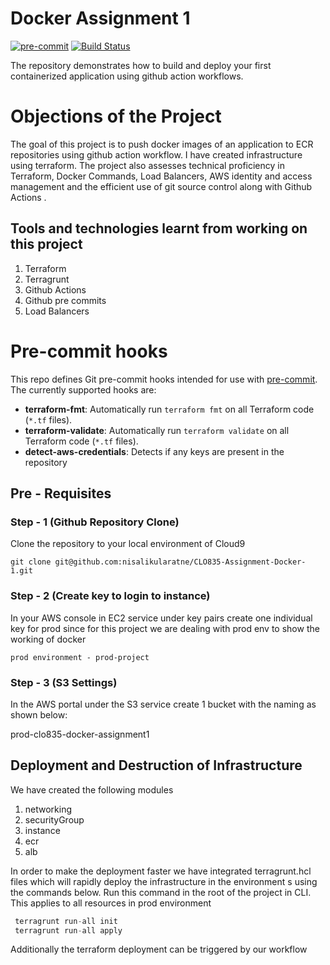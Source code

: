 # Docker Assignment 1
[![pre-commit](https://img.shields.io/badge/pre--commit-enabled-brightgreen?logo=pre-commit)](https://github.com/pre-commit/pre-commit)
[![Build Status](https://github.com/terraform-linters/tflint/workflows/build/badge.svg?branch=master)](https://github.com/terraform-linters/tflint/actions)

The repository demonstrates how to build and deploy your first containerized application using github action workflows.

# Objections of the Project
The goal of this project is to push docker images of an application to ECR repositories using github action workflow. I have created infrastructure using terraform.
The project also assesses technical proficiency in Terraform, Docker Commands, Load Balancers, AWS identity and access management and the efficient use of git source control along with Github Actions .

## Tools and technologies learnt from working on this project
1. Terraform
2. Terragrunt
3. Github Actions
4. Github pre commits
5. Load Balancers

# Pre-commit hooks

This repo defines Git pre-commit hooks intended for use with [pre-commit](http://pre-commit.com/). The currently
supported hooks are:

* **terraform-fmt**: Automatically run `terraform fmt` on all Terraform code (`*.tf` files).
* **terraform-validate**: Automatically run `terraform validate` on all Terraform code (`*.tf` files).
* **detect-aws-credentials**: Detects if any keys are present in the repository

## Pre - Requisites
### Step - 1 (Github Repository Clone)
Clone the repository to your local environment of Cloud9 

```git clone git@github.com:nisalikularatne/CLO835-Assignment-Docker-1.git```

### Step - 2 (Create key to login to instance)
In your AWS console in EC2 service under key pairs create one individual key for prod since for this project we are dealing with prod env to show the working of docker
```
prod environment - prod-project
```
### Step - 3 (S3 Settings)
In the AWS portal under the S3 service create 1 bucket with the naming as shown below:

prod-clo835-docker-assignment1

## Deployment and Destruction of Infrastructure
We have created the following modules
1. networking
2. securityGroup
3. instance
4. ecr
5. alb

In order to make the deployment faster we have integrated terragrunt.hcl files
which will rapidly deploy the infrastructure in the environment s using the commands below.
Run this command in the root of the project in CLI. This applies to all resources in prod environment
```terraform
 terragrunt run-all init
 terragrunt run-all apply
```

Additionally the terraform deployment can be triggered by our workflow

